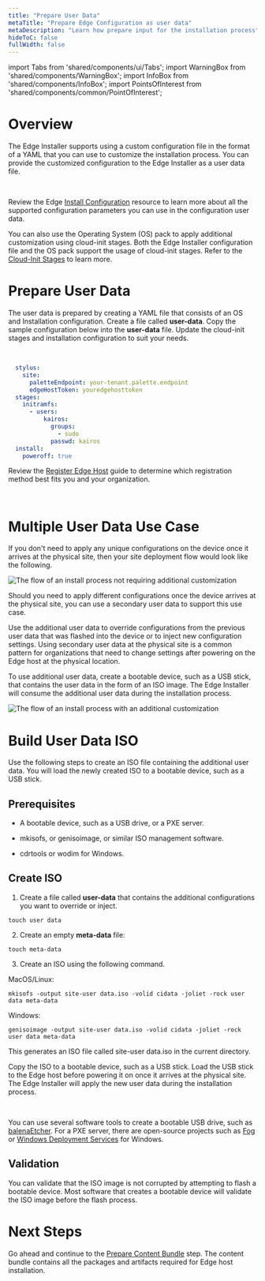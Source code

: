 ```yaml
---
title: "Prepare User Data"
metaTitle: "Prepare Edge Configuration as user data"
metaDescription: "Learn how prepare input for the installation process"
hideToC: false
fullWidth: false
---
```


import Tabs from 'shared/components/ui/Tabs';
import WarningBox from 'shared/components/WarningBox';
import InfoBox from 'shared/components/InfoBox';
import PointsOfInterest from 'shared/components/common/PointOfInterest';

# Overview

The Edge Installer supports using a custom configuration file in the format of a YAML that you can use to customize the installation process. You can provide the customized configuration to the Edge Installer as a user data file. 

<br />


<InfoBox>

Review the Edge [Install Configuration](/clusters/edge/edge-configuration/installer-reference) resource to learn more about all the supported configuration parameters you can use in the configuration user data.

</InfoBox>

You can also use the Operating System (OS) pack to apply additional customization using cloud-init stages. Both the Edge Installer configuration file and the OS pack support the usage of cloud-init stages. Refer to the [Cloud-Init Stages](/clusters/edge/edge-configuration/cloud-init) to learn more.

# Prepare User Data

The user data is prepared by creating a YAML file that consists of an OS and Installation configuration. Create a file called **user-data**. Copy the sample configuration below into the **user-data** file. Update the cloud-init stages and installation configuration to suit your needs.

<br />

```yaml
  stylus:
    site:
      paletteEndpoint: your-tenant.palette.endpoint
      edgeHostToken: youredgehosttoken  
  stages:
    initramfs:
      - users:
          kairos:
            groups:
              - sudo
            passwd: kairos
  install:
    poweroff: true
```

Review the [Register Edge Host](/clusters/edge/site-deployment/site-installation/edge-host-registration) guide to determine which registration method best fits you and your organization.

<br />



# Multiple User Data Use Case

If you don't need to apply any unique configurations on the device once it arrives at the physical site, then your site deployment flow would look like the following.

![The flow of an install process not requiring additional customization](/clusters_site-deployment_prepare-edge-configuration_install-flow.png)

Should you need to apply different configurations once the device arrives at the physical site, you can use a secondary user data to support this use case.

Use the additional user data to override configurations from the previous user data that was flashed into the device or to inject new configuration settings. Using secondary user data at the physical site is a common pattern for organizations that need to change settings after powering on the Edge host at the physical location.

To use additional user data, create a bootable device, such as a USB stick, that contains the user data in the form of an ISO image. The Edge Installer will consume the additional user data during the installation process.

![The flow of an install process with an additional customization](/clusters_site-deployment_prepare-edge-configuration_install-flow-with-more-user-data.png)


# Build User Data ISO

Use the following steps to create an ISO file containing the additional user data. You will load the newly created ISO to a bootable device, such as a USB stick.

## Prerequisites

- A bootable device, such as a USB drive, or a PXE server.

- mkisofs, or genisoimage, or similar ISO management software.

- cdrtools or wodim for Windows.


## Create ISO

1. Create a file called **user-data** that contains the additional configurations you want to override or inject. 
  ```shell
  touch user data
  ```

2. Create an empty **meta-data** file:
  ```shell
  touch meta-data
  ```

3. Create an ISO using the following command.

  MacOS/Linux:
  ```shell
  mkisofs -output site-user data.iso -volid cidata -joliet -rock user data meta-data
  ```

  Windows:
  ```shell
  genisoimage -output site-user data.iso -volid cidata -joliet -rock user data meta-data
  ```

  This generates an ISO file called site-user data.iso in the current directory.


Copy the ISO to a bootable device, such as a USB stick. Load the USB stick to the Edge host before powering it on once it arrives at the physical site. The Edge Installer will apply the new user data during the installation process.

<br />

<InfoBox>

You can use several software tools to create a bootable USB drive, such as [balenaEtcher](https://www.balena.io/etcher). For a PXE server, there are open-source projects such as [Fog](https://fogproject.org/download) or [Windows Deployment Services](https://learn.microsoft.com/en-us/windows/deployment/wds-boot-support) for Windows.

</InfoBox>


## Validation

You can validate that the ISO image is not corrupted by attempting to flash a bootable device. Most software that creates a bootable device will validate the ISO image before the flash process. 


# Next Steps

Go ahead and continue to the [Prepare Content Bundle](/clusters/edge/site-deployment/prepare-content-bundle) step. The content bundle contains all the packages and artifacts required for Edge host installation.